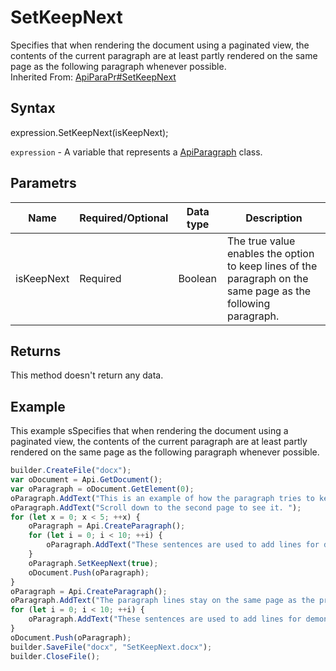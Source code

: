 # SetKeepNext

Specifies that when rendering the document using a paginated view, the contents of the current paragraph are at least partly rendered on the same page as the following paragraph whenever possible.<br>Inherited From: [ApiParaPr#SetKeepNext](../../ApiParaPr/Methods/SetKeepNext.md)

## Syntax

expression.SetKeepNext(isKeepNext);

`expression` - A variable that represents a [ApiParagraph](../ApiParagraph.md) class.

## Parametrs

| **Name** | **Required/Optional** | **Data type** | **Description** |
| ------------- | ------------- | ------------- | ------------- |
| isKeepNext | Required | Boolean | The true value enables the option to keep lines of the paragraph on the same page as the following paragraph. |

## Returns

This method doesn't return any data.

## Example

This example sSpecifies that when rendering the document using a paginated view, the contents of the current paragraph are at least partly rendered on the same page as the following paragraph whenever possible.

```javascript
builder.CreateFile("docx");
var oDocument = Api.GetDocument();
var oParagraph = oDocument.GetElement(0);
oParagraph.AddText("This is an example of how the paragraph tries to keep together with the next paragraph. ");
oParagraph.AddText("Scroll down to the second page to see it. ");
for (let x = 0; x < 5; ++x) {
	oParagraph = Api.CreateParagraph();
	for (let i = 0; i < 10; ++i) {
		oParagraph.AddText("These sentences are used to add lines for demonstrative purposes. ");
	}
	oParagraph.SetKeepNext(true);
	oDocument.Push(oParagraph);
}
oParagraph = Api.CreateParagraph();
oParagraph.AddText("The paragraph lines stay on the same page as the previous paragraph. ");
for (let i = 0; i < 10; ++i) {
	oParagraph.AddText("These sentences are used to add lines for demonstrative purposes. ");
}
oDocument.Push(oParagraph);
builder.SaveFile("docx", "SetKeepNext.docx");
builder.CloseFile();
```